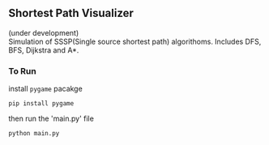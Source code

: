 ## Shortest Path Visualizer
(under development)<br>
Simulation of SSSP(Single source shortest path) algorithoms. Includes DFS, BFS, Dijkstra and A*.<br>
### To Run
install `pygame` pacakge
```
pip install pygame
```
then run the 'main.py' file
```
python main.py
```
